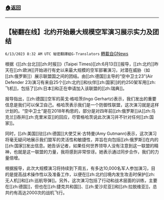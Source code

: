 ###  [:house:返回](README.md)
---


## 【秘翻在线】北约开始最大规模空军演习展示实力及团结
`6/13/2023 8:32 AM UTC 秘密翻譯組G-Translators` [轉載自GNews](https://gnews.org/articles/1379824)

根据《[[zh:台北]][[zh:时报]]》(Taipei Times)[[zh:6月13日]]报导，[[zh:北约]]昨天在[[zh:欧洲]]开始进行有史以来最大规模的空军部署演习，对潜在威胁（如[[zh:俄罗斯]]）展示联盟国之间的团结。由[[zh:德国]]主导的“空中卫士23”(Air Defender 23)演习有来自25个[[zh:北约]]和伙伴[[zh:国家]]的约250架军用[[zh:飞机]]，包括了[[zh:日本]]和正在申请加入该联盟的[[zh:瑞典]]。

报导指出，[[zh:德国]]空军的英戈·格哈茨(Ingo Gerhartz)表示，我们发出的重要信息是我们可以保卫自己。格哈茨表示我们是一个防御性联盟，这次演习就是这样计划的。“空中卫士”是在2018年构思的，部分是对四年前[[zh:俄罗斯]]从[[zh:乌克兰]]吞并[[zh:克里米亚]]的回应，尽管格哈茨说此次演习并不针对任何[[zh:国家]]。

同时，[[zh:美国]]驻[[zh:德国]]大使艾米·古特曼(Amy Gutmann)表示，这次演习将毫无疑问地展示我们盟军的灵活性和敏捷性，并旨在向包括[[zh:俄罗斯]]在内的[[zh:国家]]发出信息。她告诉记者，如果任何世界领导人没有注意到这一联盟的精神，也就是这一联盟的力量，我将感到非常惊讶。她表示通过同步合作，我们的力量倍增。

根据报导，此次大规模演习将持续到下周五，有多达10,000名军人参加演习，目的是提高战术操作性以及准备工作，以便在[[zh:北约]]境内发生攻击时保护[[zh:无人机]]和[[zh:巡航导弹]]。另外，这次演习包括了行动和战术层面的训练，主要在[[zh:德国]]，但也在[[zh:捷克共和国]]、[[zh:爱沙尼亚]]和[[zh:拉脱维亚]]，总共约有高达2000次的战机飞行。
